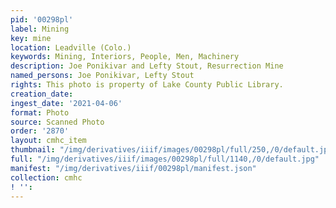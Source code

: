 ```yaml
---
pid: '00298pl'
label: Mining
key: mine
location: Leadville (Colo.)
keywords: Mining, Interiors, People, Men, Machinery
description: Joe Ponikivar and Lefty Stout, Resurrection Mine
named_persons: Joe Ponikivar, Lefty Stout
rights: This photo is property of Lake County Public Library.
creation_date: 
ingest_date: '2021-04-06'
format: Photo
source: Scanned Photo
order: '2870'
layout: cmhc_item
thumbnail: "/img/derivatives/iiif/images/00298pl/full/250,/0/default.jpg"
full: "/img/derivatives/iiif/images/00298pl/full/1140,/0/default.jpg"
manifest: "/img/derivatives/iiif/00298pl/manifest.json"
collection: cmhc
! '': 
---
```

